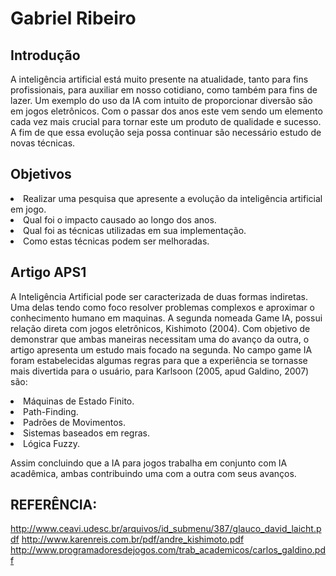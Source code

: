 <h1>Gabriel Ribeiro</h1>

## Introdução
A inteligência artificial está muito presente na atualidade, tanto para fins profissionais, para auxiliar em nosso cotidiano, como também para fins de lazer. Um exemplo do uso da IA com intuito de proporcionar diversão são em jogos eletrônicos. Com o passar dos anos este vem sendo um elemento cada vez mais crucial para tornar este um produto de qualidade e sucesso. A fim de que essa evolução seja possa continuar são necessário estudo de novas técnicas.

## Objetivos  
<li>Realizar uma pesquisa que apresente a evolução da inteligência artificial em jogo.
<li>Qual foi o impacto causado ao longo dos anos.
<li>Qual foi as técnicas utilizadas em sua implementação. 
<li>Como estas técnicas podem ser melhoradas.



## Artigo APS1
A Inteligência Artificial pode ser caracterizada de duas formas indiretas. Uma delas tendo como foco resolver problemas complexos e aproximar o conhecimento humano em maquinas. A segunda nomeada Game IA, possui relação direta com jogos eletrônicos, Kishimoto (2004).
Com objetivo de demonstrar que ambas maneiras necessitam uma do avanço da outra, o artigo apresenta um estudo mais focado na segunda.
No campo game IA foram estabelecidas algumas regras para que a experiência se tornasse mais divertida para o usuário, para Karlsoon (2005, apud Galdino, 2007) são: 
<li>Máquinas de Estado Finito.
<li>Path-Finding.
<li>Padrões de Movimentos.
<li>Sistemas baseados em regras.
<li>Lógica Fuzzy.

Assim concluindo que a IA para jogos trabalha em conjunto com IA acadêmica, ambas contribuindo uma com a outra com seus avanços.

## REFERÊNCIA: 

http://www.ceavi.udesc.br/arquivos/id_submenu/387/glauco_david_laicht.pdf
http://www.karenreis.com.br/pdf/andre_kishimoto.pdf
http://www.programadoresdejogos.com/trab_academicos/carlos_galdino.pdf
